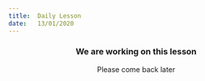 ```yaml
---
title:  Daily Lesson
date:   13/01/2020
---
```


### <center>We are working on this lesson</center>
<center>Please come back later</center>